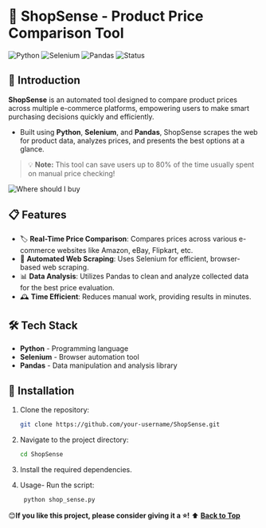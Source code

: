 # 🛒 ShopSense - Product Price Comparison Tool

![Python](https://img.shields.io/badge/Python-3.6%2B-blue?logo=python)
![Selenium](https://img.shields.io/badge/Selenium-Automation-green?logo=selenium)
![Pandas](https://img.shields.io/badge/Pandas-Data%20Analysis-orange?logo=pandas)
![Status](https://img.shields.io/badge/Status-Active-brightgreen)



## 🚀 Introduction

**ShopSense** is an automated tool designed to compare product prices across multiple e-commerce platforms, empowering users to make smart purchasing decisions quickly and efficiently.
- Built using **Python**, **Selenium**, and **Pandas**, ShopSense scrapes the web for product data, analyzes prices, and presents the best options at a glance.

> 💡 **Note:** This tool can save users up to 80% of the time usually spent on manual price checking!
> 
![Where should I buy](https://github.com/user-attachments/assets/a3dfdd94-f376-474b-b29b-ba066466e321)

## 📋 Features

- 🏷️ **Real-Time Price Comparison**: Compares prices across various e-commerce websites like Amazon, eBay, Flipkart, etc.
- 🤖 **Automated Web Scraping**: Uses Selenium for efficient, browser-based web scraping.
- 📊 **Data Analysis**: Utilizes Pandas to clean and analyze collected data for the best price evaluation.
- 🕰️ **Time Efficient**: Reduces manual work, providing results in minutes.

## 🛠️ Tech Stack

- **Python** - Programming language
- **Selenium** - Browser automation tool
- **Pandas** - Data manipulation and analysis library

## 🔧 Installation

1. Clone the repository:
   ```bash
   git clone https://github.com/your-username/ShopSense.git
2. Navigate to the project directory:
   ```bash
   cd ShopSense
3. Install the required dependencies.

4. Usage- Run the script:
   ```bash
    python shop_sense.py
😊**If you like this project, please consider giving it a ⭐!**
⬆️ **[Back to Top](Introduction)**
